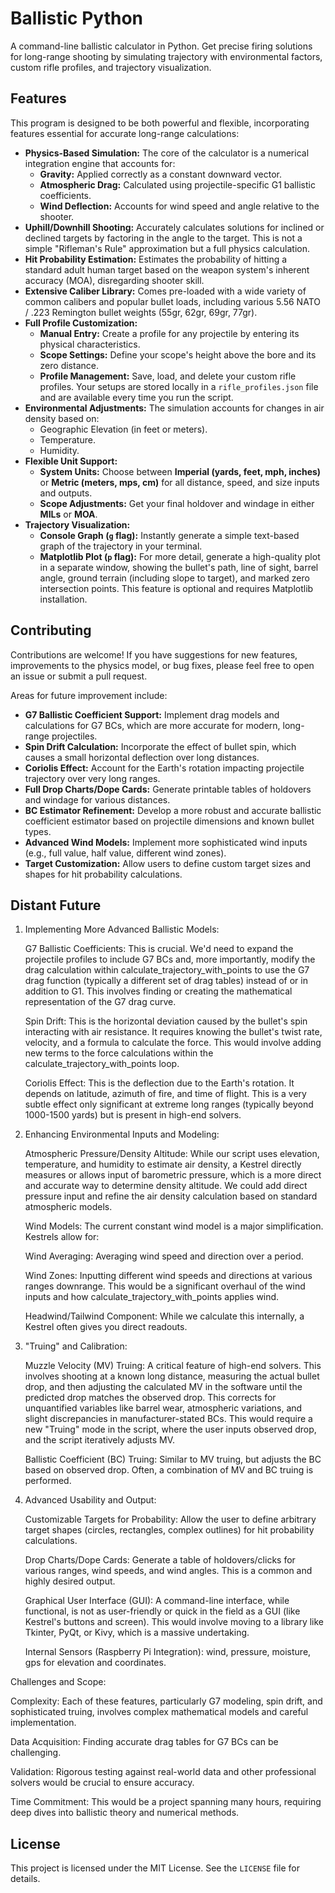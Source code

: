 # Ballistic Python

A command-line ballistic calculator in Python. Get precise firing solutions for long-range shooting by simulating trajectory with environmental factors, custom rifle profiles, and trajectory visualization.

## Features

This program is designed to be both powerful and flexible, incorporating features essential for accurate long-range calculations:

-   **Physics-Based Simulation:** The core of the calculator is a numerical integration engine that accounts for:
    -   **Gravity:** Applied correctly as a constant downward vector.
    -   **Atmospheric Drag:** Calculated using projectile-specific G1 ballistic coefficients.
    -   **Wind Deflection:** Accounts for wind speed and angle relative to the shooter.
-   **Uphill/Downhill Shooting:** Accurately calculates solutions for inclined or declined targets by factoring in the angle to the target. This is not a simple "Rifleman's Rule" approximation but a full physics calculation.
-   **Hit Probability Estimation:** Estimates the probability of hitting a standard adult human target based on the weapon system's inherent accuracy (MOA), disregarding shooter skill.
-   **Extensive Caliber Library:** Comes pre-loaded with a wide variety of common calibers and popular bullet loads, including various 5.56 NATO / .223 Remington bullet weights (55gr, 62gr, 69gr, 77gr).
-   **Full Profile Customization:**
    -   **Manual Entry:** Create a profile for any projectile by entering its physical characteristics.
    -   **Scope Settings:** Define your scope's height above the bore and its zero distance.
    -   **Profile Management:** Save, load, and delete your custom rifle profiles. Your setups are stored locally in a `rifle_profiles.json` file and are available every time you run the script.
-   **Environmental Adjustments:** The simulation accounts for changes in air density based on:
    -   Geographic Elevation (in feet or meters).
    -   Temperature.
    -   Humidity.
-   **Flexible Unit Support:**
    -   **System Units:** Choose between **Imperial (yards, feet, mph, inches)** or **Metric (meters, mps, cm)** for all distance, speed, and size inputs and outputs.
    -   **Scope Adjustments:** Get your final holdover and windage in either **MILs** or **MOA**.
-   **Trajectory Visualization:**
    -   **Console Graph (`g` flag):** Instantly generate a simple text-based graph of the trajectory in your terminal.
    -   **Matplotlib Plot (`p` flag):** For more detail, generate a high-quality plot in a separate window, showing the bullet's path, line of sight, barrel angle, ground terrain (including slope to target), and marked zero intersection points. This feature is optional and requires Matplotlib installation.

## Contributing

Contributions are welcome! If you have suggestions for new features, improvements to the physics model, or bug fixes, please feel free to open an issue or submit a pull request.

Areas for future improvement include:
-   **G7 Ballistic Coefficient Support:** Implement drag models and calculations for G7 BCs, which are more accurate for modern, long-range projectiles.
-   **Spin Drift Calculation:** Incorporate the effect of bullet spin, which causes a small horizontal deflection over long distances.
-   **Coriolis Effect:** Account for the Earth's rotation impacting projectile trajectory over very long ranges.
-   **Full Drop Charts/Dope Cards:** Generate printable tables of holdovers and windage for various distances.
-   **BC Estimator Refinement:** Develop a more robust and accurate ballistic coefficient estimator based on projectile dimensions and known bullet types.
-   **Advanced Wind Models:** Implement more sophisticated wind inputs (e.g., full value, half value, different wind zones).
-   **Target Customization:** Allow users to define custom target sizes and shapes for hit probability calculations.

## Distant Future
1. Implementing More Advanced Ballistic Models:

    G7 Ballistic Coefficients: This is crucial. We'd need to expand the projectile profiles to include G7 BCs and, more importantly, modify the drag calculation within calculate_trajectory_with_points to use the G7 drag function (typically a different set of drag tables) instead of or in addition to G1. This involves finding or creating the mathematical representation of the G7 drag curve.

    Spin Drift: This is the horizontal deviation caused by the bullet's spin interacting with air resistance. It requires knowing the bullet's twist rate, velocity, and a formula to calculate the force. This would involve adding new terms to the force calculations within the calculate_trajectory_with_points loop.

    Coriolis Effect: This is the deflection due to the Earth's rotation. It depends on latitude, azimuth of fire, and time of flight. This is a very subtle effect only significant at extreme long ranges (typically beyond 1000-1500 yards) but is present in high-end solvers.

2. Enhancing Environmental Inputs and Modeling:

    Atmospheric Pressure/Density Altitude: While our script uses elevation, temperature, and humidity to estimate air density, a Kestrel directly measures or allows input of barometric pressure, which is a more direct and accurate way to determine density altitude. We could add direct pressure input and refine the air density calculation based on standard atmospheric models.

    Wind Models: The current constant wind model is a major simplification. Kestrels allow for:

   Wind Averaging: Averaging wind speed and direction over a period.

   Wind Zones: Inputting different wind speeds and directions at various ranges downrange. This would be a significant overhaul of the wind inputs and how calculate_trajectory_with_points applies wind.

   Headwind/Tailwind Component: While we calculate this internally, a Kestrel often gives you direct readouts.

3. "Truing" and Calibration:

    Muzzle Velocity (MV) Truing: A critical feature of high-end solvers. This involves shooting at a known long distance, measuring the actual bullet drop, and then adjusting the calculated MV in the software until the predicted drop matches the observed drop. This corrects for unquantified variables like barrel wear, atmospheric variations, and slight discrepancies in manufacturer-stated BCs. This would require a new "Truing" mode in the script, where the user inputs observed drop, and the script iteratively adjusts MV.

    Ballistic Coefficient (BC) Truing: Similar to MV truing, but adjusts the BC based on observed drop. Often, a combination of MV and BC truing is performed.

4. Advanced Usability and Output:

    Customizable Targets for Probability: Allow the user to define arbitrary target shapes (circles, rectangles, complex outlines) for hit probability calculations.

    Drop Charts/Dope Cards: Generate a table of holdovers/clicks for various ranges, wind speeds, and wind angles. This is a common and highly desired output.

    Graphical User Interface (GUI): A command-line interface, while functional, is not as user-friendly or quick in the field as a GUI (like Kestrel's buttons and screen). This would involve moving to a library like Tkinter, PyQt, or Kivy, which is a massive undertaking.

    Internal Sensors (Raspberry Pi Integration): wind, pressure, moisture, gps for elevation and coordinates.

Challenges and Scope:

Complexity: Each of these features, particularly G7 modeling, spin drift, and sophisticated truing, involves complex mathematical models and careful implementation.

Data Acquisition: Finding accurate drag tables for G7 BCs can be challenging.

Validation: Rigorous testing against real-world data and other professional solvers would be crucial to ensure accuracy.

Time Commitment: This would be a project spanning many hours, requiring deep dives into ballistic theory and numerical methods.

## License

This project is licensed under the MIT License. See the `LICENSE` file for details.
